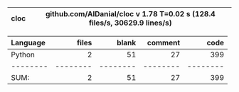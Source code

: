 cloc|github.com/AlDanial/cloc v 1.78  T=0.02 s (128.4 files/s, 30629.9 lines/s)
--- | ---

Language|files|blank|comment|code
:-------|-------:|-------:|-------:|-------:
Python|2|51|27|399
--------|--------|--------|--------|--------
SUM:|2|51|27|399
